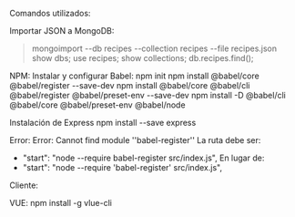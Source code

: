 Comandos utilizados:

Importar JSON a MongoDB:

> mongoimport --db recipes --collection recipes --file recipes.json
> show dbs;
> use recipes;
> show collections;
> db.recipes.find();



NPM:
Instalar y configurar Babel:
npm init
npm install @babel/core @babel/register --save-dev
npm install @babel/core @babel/cli @babel/register @babel/preset-env --save-dev
npm install -D @babel/cli @babel/core @babel/preset-env @babel/node

Instalación de Express
npm install --save express

Error:
Error: Cannot find module ''babel-register''
La ruta debe ser: 
- "start": "node --require babel-register src/index.js",
En lugar de:
- "start": "node --require 'babel-register' src/index.js",

Cliente:

VUE:
npm install -g vlue-cli